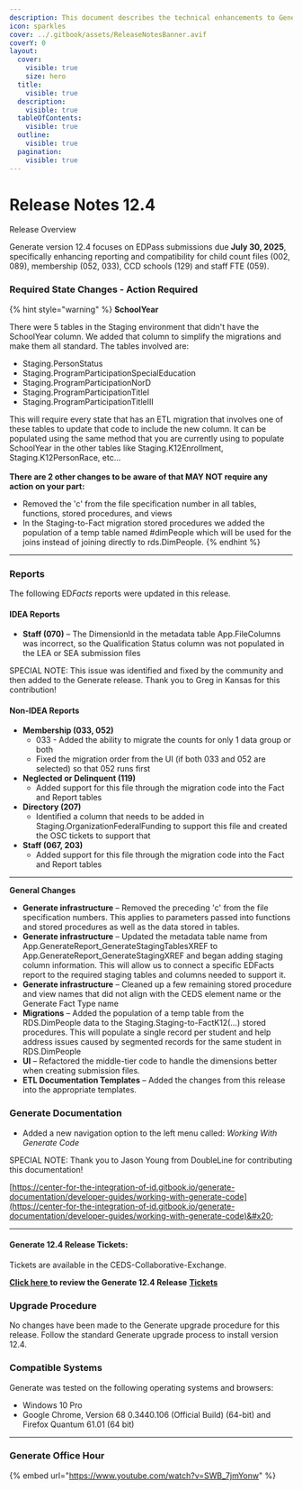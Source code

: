 ```yaml
---
description: This document describes the technical enhancements to Generate version 12.4.
icon: sparkles
cover: ../.gitbook/assets/ReleaseNotesBanner.avif
coverY: 0
layout:
  cover:
    visible: true
    size: hero
  title:
    visible: true
  description:
    visible: true
  tableOfContents:
    visible: true
  outline:
    visible: true
  pagination:
    visible: true
---
```


# Release Notes 12.4

Release Overview

Generate version 12.4 focuses on EDPass submissions due **July 30, 2025**, specifically enhancing reporting and compatibility for child count files (002, 089), membership (052, 033), CCD schools (129) and staff FTE (059).&#x20;

### Required State Changes - Action Required​

{% hint style="warning" %}
**SchoolYear**

There were 5 tables in the Staging environment that didn't have the SchoolYear column. We added that column to simplify the migrations and make them all standard. The tables involved are:​

* Staging.PersonStatus​
* Staging.ProgramParticipationSpecialEducation​
* Staging.ProgramParticipationNorD​
* Staging.ProgramParticipationTitleI​
* Staging.ProgramParticipationTitleIII&#x20;



This will require every state that has an ETL migration that involves one of these tables to update that code to include the new column. It can be populated using the same method that you are currently using to populate SchoolYear in the other tables like Staging.K12Enrollment, Staging.K12PersonRace, etc...​\
​\
**There are 2 other changes to be aware of that MAY NOT require any action on your part:**

* Removed the 'c' from the file specification number in all tables, functions, stored procedures, and views​
* In the Staging-to-Fact migration stored procedures we added the population of a temp table named #dimPeople which will be used for the joins instead of joining directly to rds.DimPeople.
{% endhint %}

***

### Reports

The following E&#x44;_&#x46;acts_ reports were updated in this release.

#### IDEA Reports

* **Staff (070)** – The DimensionId in the metadata table App.FileColumns was incorrect, so the Qualification Status column was not populated in the LEA or SEA submission files

SPECIAL NOTE: This issue was identified and fixed by the community and then added to the Generate release. Thank you to Greg in Kansas for this contribution!

#### Non-IDEA Reports

* **Membership (033, 052)**
  * 033 - Added the ability to migrate the counts for only 1 data group or both​
  * Fixed the migration order from the UI (if both 033 and 052 are selected) so that 052 runs first
* **Neglected or Delinquent (119)**&#x20;
  * Added support for this file through the migration code into the Fact and Report tables
* **Directory (207)**&#x20;
  * Identified a column that needs to be added in Staging.OrganizationFederalFunding to support this file and created the OSC tickets to support that
* **Staff (067, 203)**
  * Added support for this file through the migration code into the Fact and Report tables

***

**General Changes**

* **Generate infrastructure** – Removed the preceding 'c' from the file specification numbers. This applies to parameters passed into functions and stored procedures as well as the data stored in tables.​
* **Generate infrastructure** – Updated the metadata table name from App.GenerateReport\_GenerateStagingTablesXREF to App.GenerateReport\_GenerateStagingXREF and began adding staging column information. This will allow us to connect a specific EDFacts report to the required staging tables and columns needed to support it.​
* **Generate infrastructure** – Cleaned up a few remaining stored procedure and view names that did not align with the CEDS element name or the Generate Fact Type name​
* **Migrations** – Added the population of a temp table from the RDS.DimPeople data to the Staging.Staging-to-FactK12(…) stored procedures. This will populate a single record per student and help address issues caused by segmented records for the same student in RDS.DimPeople ​
* **UI** – Refactored the middle-tier code to handle the dimensions better when creating submission files.​
* **ETL Documentation Templates** – Added the changes from this release into the appropriate templates.

### Generate Documentation

* Added a new navigation option to the left menu called: _Working With Generate Code_

SPECIAL NOTE: Thank you to Jason Young from DoubleLine for contributing this documentation!&#x20;

[https://center-for-the-integration-of-id.gitbook.io/generate-documentation/developer-guides/working-with-generate-code](https://center-for-the-integration-of-id.gitbook.io/generate-documentation/developer-guides/working-with-generate-code)&#x20;

***

#### Generate 12.4 Release Tickets:

Tickets are available in the CEDS-Collaborative-Exchange.&#x20;

[**Click here** ](https://github.com/CEDS-Collaborative-Exchange/Generate/issues?q=is%3Aissue%20state%3Aopen%20label%3Av12.4)**to review the Generate 12.4 Release** [**Tickets**](https://github.com/CEDS-Collaborative-Exchange/Generate/issues?q=is%3Aissue%20state%3Aopen%20label%3Av12.4)

### Upgrade Procedure

No changes have been made to the Generate upgrade procedure for this release. Follow the standard Generate upgrade process to install version 12.4.

### Compatible Systems

Generate was tested on the following operating systems and browsers:

* Windows 10 Pro
* Google Chrome, Version 68 0.3440.106 (Official Build) (64-bit) and Firefox Quantum 61.01 (64 bit)

***

### Generate Office Hour

{% embed url="https://www.youtube.com/watch?v=SWB_7jmYonw" %}
